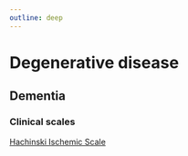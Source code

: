 ```yaml
---
outline: deep
---
```


# Degenerative disease

## Dementia

### Clinical scales

[Hachinski Ischemic Scale](https://radiopaedia.org/articles/hachinski-ischemic-scale)  